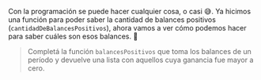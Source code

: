 Con la programación se puede hacer cualquier cosa, o casi :sweat_smile:. Ya hicimos una función para poder saber la cantidad de balances positivos (`cantidadDeBalancesPositivos`), ahora vamos a ver cómo podemos hacer para saber cuáles son esos balances. :calendar:

> Completá la función `balancesPositivos` que toma los balances de un período y devuelve una lista con aquellos cuya ganancia fue mayor a cero. 
> 
